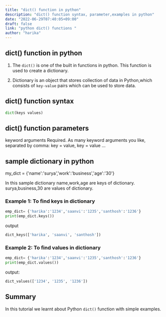 ```yaml
---
title: "dict() function in python"
description: "dict() function syntax, parameter,examples in python"
date: "2022-06-29T07:40:05+09:00"
draft: false
link: "python dict() functions "
author: "harika"
---
```


## dict() function in python

1. The `dict()` is one of the built in functions in python.
This function is used to create a dictionary.

2. Dictionary is an object that stores collection of data in Python,which consists of `key-value` pairs which can be used to store data. 

## dict() function syntax
```python
dict(keys values) 
```
## dict() function parameters
keyword arguments 	Required. As many keyword arguments you like, separated by comma: key = value, key = value ...


## sample dictionary in python
my_dict = {'name':'surya','work':'business','age':'30'}

In this sample dictionary  name,work,age are keys of dictionary.
surya,business,30 are values of dictionary.

### Example 1: To find keys in dictionary

```python
emp_dict= {'harika':'1234','saanvi':'1235','santhosh':'1236'}
print(emp_dict.keys())
```
output

```python
dict_keys(['harika', 'saanvi', 'santhosh'])

```
### Example 2: To find values in dictionary
```python
emp_dict= {'harika':'1234','saanvi':'1235','santhosh':'1236'}
print(emp_dict.values())
```
output:
```python
dict_values(['1234', '1235', '1236'])
```
## Summary
In this tutorial we learnt about Python `dict()` function with simple examples.




